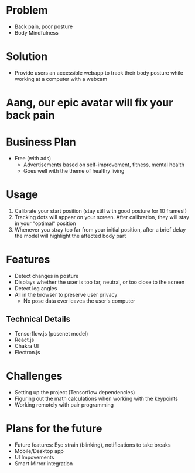 # Problem

- Back pain, poor posture
- Body Mindfulness

# Solution

- Provide users an accessible webapp to track their body posture while working at a computer with a webcam

# Aang, our epic avatar will fix your back pain

# Business Plan

- Free (with ads)
  - Advertisements based on self-improvement, fitness, mental health
  - Goes well with the theme of healthy living

# Usage

1. Calibrate your start position (stay still with good posture for 10 frames!)
2. Tracking dots will appear on your screen. After calibration, they will stay in your "optimal" position
3. Whenever you stray too far from your initial position, after a brief delay the model will highlight the affected body part

# Features

- Detect changes in posture
- Displays whether the user is too far, neutral, or too close to the screen
- Detect leg angles
- All in the browser to preserve user privacy
  - No pose data ever leaves the user's computer

## Technical Details

- Tensorflow.js (posenet model)
- React.js
- Chakra UI
- Electron.js

# Challenges

- Setting up the project (Tensorflow dependencies)
- Figuring out the math calculations when working with the keypoints
- Working remotely with pair programming

# Plans for the future

- Future features: Eye strain (blinking), notifications to take breaks
- Mobile/Desktop app
- UI Impovements
- Smart Mirror integration
